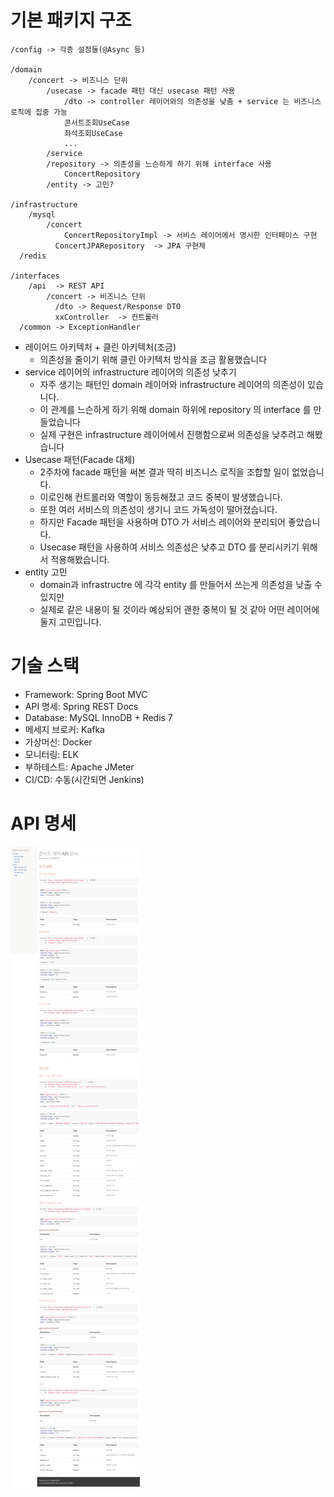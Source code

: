 # 기본 패키지 구조
```
/config -> 각종 설정들(@Async 등)

/domain
	/concert -> 비즈니스 단위
		/usecase -> facade 패턴 대신 usecase 패턴 사용
			/dto -> controller 레이어와의 의존성을 낮춤 + service 는 비즈니스 로직에 집중 가능
			콘서트조회UseCase
			좌석조회UseCase
			...
		/service
		/repository -> 의존성을 느슨하게 하기 위해 interface 사용
			ConcertRepository
		/entity -> 고민?

/infrastructure
	/mysql
		/concert
			ConcertRepositoryImpl -> 서비스 레이어에서 명시한 인터페이스 구현
		  ConcertJPARepository  -> JPA 구현체
  /redis
	  
/interfaces
	/api  -> REST API
		/concert -> 비즈니스 단위
		  /dto -> Request/Response DTO
		  xxController  -> 컨트롤러
  /common -> ExceptionHandler
```
- 레이어드 아키텍처 + 클린 아키텍처(조금)
    - 의존성을 줄이기 위해 클린 아키텍처 방식을 조금 활용했습니다
- service 레이어의 infrastructure 레이어의 의존성 낮추기
    - 자주 생기는 패턴인 domain 레이어와 infrastructure 레이어의 의존성이 있습니다.
    - 이 관계를 느슨하게 하기 위해 domain 하위에 repository 의 interface 를 만들었습니다
    - 실제 구현은 infrastructure 레이어에서 진행함으로써 의존성을 낮추려고 해봤습니다
- Usecase 패턴(Facade 대체)
    - 2주차에 facade 패턴을 써본 결과 딱히 비즈니스 로직을 조합할 일이 없었습니다.
    - 이로인해 컨트롤러와 역할이 동등해졌고 코드 중복이 발생했습니다.
    - 또한 여러 서비스의 의존성이 생기니 코드 가독성이 떨어졌습니다.
    - 하지만 Facade 패턴을 사용하며 DTO 가 서비스 레이어와 분리되어 좋았습니다.
    - Usecase 패턴을 사용하여 서비스 의존성은 낮추고 DTO 를 분리시키기 위해서 적용해봤습니다.
- entity 고민
    - domain과 infrastructre 에 각각 entity 를 만들어서 쓰는게 의존성을 낮출 수 있지만
    - 실제로 같은 내용이 될 것이라 예상되어 괜한 중복이 될 것 같아 어떤 레이어에 둘지 고민입니다.

# 기술 스택
- Framework: Spring Boot MVC
- API 명세: Spring REST Docs
- Database: MySQL InnoDB + Redis 7
- 메세지 브로커: Kafka
- 가상머신: Docker
- 모니터링:  ELK
- 부하테스트: Apache JMeter
- CI/CD: 수동(시간되면 Jenkins)

# API 명세
![API 명세](./doc/image/api.png)
